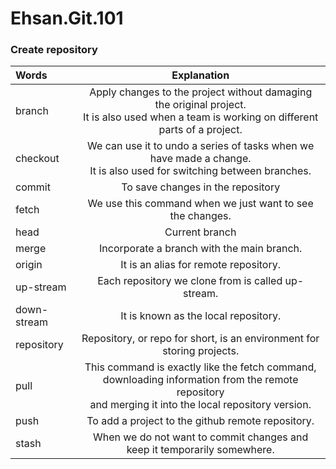 # Ehsan.Git.101

### Create repository


| Words | Explanation  |
| :------------ |:---------------:|
| branch | Apply changes to the project without damaging the original project.<br> It is also used when a team is working on different parts of a project.|
| checkout| We can use it to undo a series of tasks when we have made a change. <br> It is also used for switching between branches.|
| commit | To save changes in the repository        |
| fetch | We use this command when we just want to see the changes.|
| head | Current branch       |
| merge | Incorporate a branch with the main branch.|
| origin | It is an alias for remote repository.|
| up-stream | Each repository we clone from is called up-stream.|
| down-stream  | It is known as the local repository. |
| repository |Repository, or repo for short, is an environment for storing projects.|
| pull | This command is exactly like the fetch command, downloading information from the remote repository<br> and merging it into the local repository version.|
| push | To add a project to the github remote repository.|
| stash | When we do not want to commit changes and keep it temporarily somewhere.|
